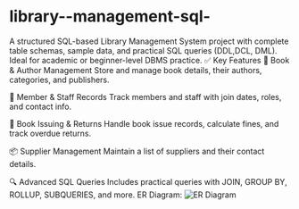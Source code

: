  # library--management-sql-
A structured SQL-based Library Management System project with complete table schemas, sample data, and practical SQL queries (DDL,DCL, DML). Ideal for academic or beginner-level DBMS practice.
✅ Key Features
📘 Book & Author Management
Store and manage book details, their authors, categories, and publishers.

👥 Member & Staff Records
Track members and staff with join dates, roles, and contact info.

📖 Book Issuing & Returns
Handle book issue records, calculate fines, and track overdue returns.

📦 Supplier Management
Maintain a list of suppliers and their contact details.

🔍 Advanced SQL Queries
Includes practical queries with JOIN, GROUP BY, ROLLUP, SUBQUERIES, and more. 
ER Diagram:
![ER Diagram ](https://github.com/user-attachments/assets/27be7578-3e40-4b2e-9c2d-150258568fd2)
